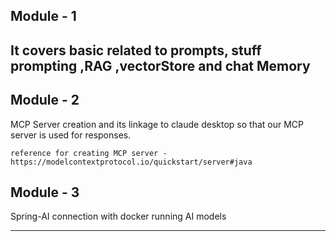 ## Module - 1
It covers basic related to prompts, stuff prompting 
,RAG ,vectorStore and chat Memory
---
## Module - 2
MCP Server creation and its linkage to claude desktop so that our 
MCP server is used for responses.

```
reference for creating MCP server - https://modelcontextprotocol.io/quickstart/server#java
```
## Module - 3
Spring-AI connection with docker running AI models


---
